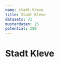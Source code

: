 ```yaml
---
name: stadt-kleve
title: Stadt Kleve
datasets: 72
musterdaten: 25
potential: 289
---
```

# Stadt Kleve
